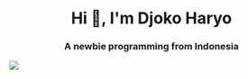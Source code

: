 <h1 align="center">Hi 👋, I'm Djoko Haryo</h1>
<h3 align="center">A newbie programming from Indonesia</h3>

![]([https://github.com/DjokoHaryo/hello.gif](https://github.com/DjokoHaryo/DjokoHaryo/blob/main/hello.gif)https://github.com/DjokoHaryo/DjokoHaryo/blob/main/hello.gif)

